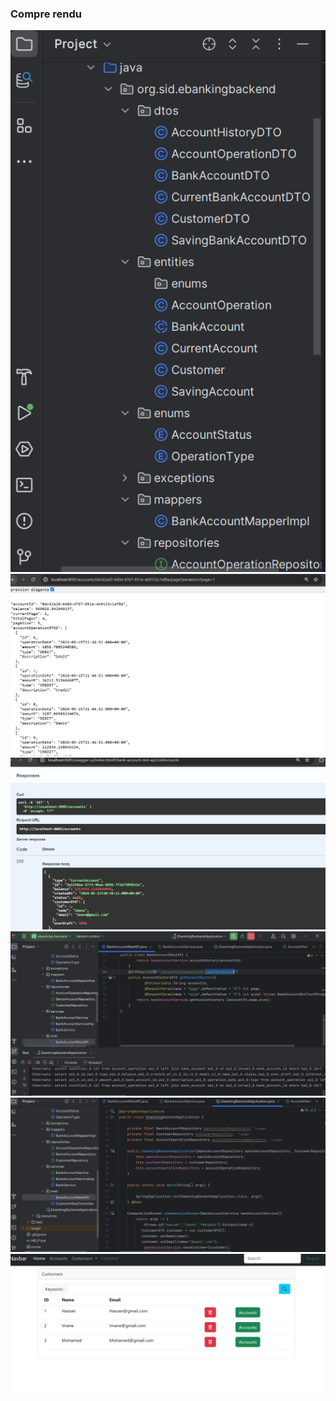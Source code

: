<h3>Compre rendu</h3>
<img src="captures/0.PNG">
<img src="captures/1.PNG">
<img src="captures/2.PNG">
<img src="captures/3.PNG">
<img src="captures/4.PNG">
<img src="capturess/cap.PNG">